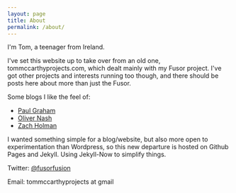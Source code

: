 ```yaml
---
layout: page
title: About
permalink: /about/
---
```


I'm Tom, a teenager from Ireland.

I've set this website up to take over from an old one, tommccarthyprojects.com, which dealt mainly with my Fusor project.  I've got other projects and interests running too though, and there should be posts here about more than just the Fusor.

Some blogs I like the feel of:

* [Paul Graham](https://paulgraham.com)
* [Oliver Nash](https://olivernash.org)
* [Zach Holman](https://zachholman.com)

I wanted something simple for a blog/website, but also more open to experimentation than Wordpress, so this new departure is hosted on Github Pages and Jekyll.  Using Jekyll-Now to simplify things.

Twitter: [@fusorfusion](https://twitter.com/fusorfusion)

Email: tommccarthyprojects at gmail
